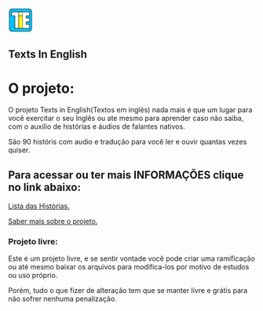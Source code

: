<img src="img/favcon.svg" align="rigth" width="50"><h2>Texts In English</h2>

<h1>O projeto:</h1>
O projeto Texts in English(Textos em inglês) nada mais é que um lugar para você exercitar o seu Inglês ou ate mesmo para aprender caso não saiba, com o auxilio de histórias e áudios de falantes nativos.

São 90 históris com audio e tradução para você ler e ouvir quantas vezes quiser.

<h2>Para acessar ou ter mais INFORMAÇÕES clique no link abaixo:</h2>
<a href="https://jonasjf360.github.io/Texts_in_English/index.html" target="_blank">Lista das Histórias.</a>

<a href="https://jonasjf360.github.io/Texts_in_English/info.html" target="_blank">Saber mais sobre o projeto.</a>

<h3>Projeto livre:</h3>
Este é um projeto livre, e se sentir vontade você pode criar uma ramificação ou até mesmo baixar os arquivos para modifica-los por motivo de estudos ou uso próprio.

Porém, tudo o que fizer de alteração tem que se manter livre e grátis para não sofrer nenhuma penalização.
